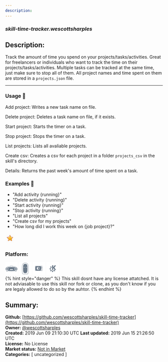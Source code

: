 ```yaml
---
description: 
---
```


### _skill-time-tracker.wescottsharples_  
## Description:  
Track the amount of time you spend on your projects/tasks/activities. Great for freelancers or individuals who want to track the time on their projects/tasks/activities. Multiple tasks can be tracked at the same time, just make sure to stop all of them. All project names and time spent on them are stored in a `projects.json` file.

---

### Usage :pencil:

Add project: Writes a new task name on file.

Delete project: Deletes a task name on file, if it exists.

Start project: Starts the timer on a task.

Stop project: Stops the timer on a task.

List projects: Lists all avaliable projects.

Create csv: Creates a csv for each project in a folder `projects_csv` in the skill's directory.

Details: Returns the past week's amount of time spent on a task.

### Examples :microphone:

- "Add activity {running}"
- "Delete activity {running}"
- "Start activity {running}"
- "Stop activity {running}"
- "List all projects"
- "Create csv for my projects"
- "How long did I work this week on {job project}?"  
  
![](../.gitbook/assets/star.png)  
  
### Platform:  
 ![Mark I](../.gitbook/assets/mark-1-icon.png)  ![Mark II](../.gitbook/assets/mark-2-icon.png)  ![Picroft](../.gitbook/assets/picroft-icon.png)  ![plasmoid](../.gitbook/assets/kde.png)   
{% hint style="danger" %}
This skill dosnt have any license attatched. It is not adviasable to use this skill nor fork or clone, as you don't know if you are legaly allowed to do so by the auhtor.
{% endhint %}
  
## Summary:  
**Github:** [https://github.com/wescottsharples/skill-time-tracker](https://github.com/wescottsharples/skill-time-tracker)  
**Owner:** [@wescottsharples](https://github.com/wescottsharples)  
**Created:** 2019 Jun 09 21:10:30 UTC  **Last updated:** 2019 Jun 15 21:26:50 UTC  
**License:** No License  
**Market status:** [Not in Market](https://market.mycroft.ai/skill/)  
**Categories:** [ uncategorized ]   
